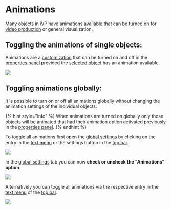 # Animations

Many objects in iVP have animations available that can be turned on for [video production](../advanced-tools/virtual-cameras.md) or general visualization.

## Toggling the animations of single objects:

Animations are a [customization](../user-interface/the-properties-panel.md) that can be turned on and off in the [properties panel](../user-interface/the-properties-panel.md) provided the [selected object](selecting-and-moving-objects.md) has an animation available.

![](../../../.gitbook/assets/iVP\_guide\_canimations.jpg)

## Toggling animations globally:

It is possible to turn on or off all animations globally without changing the animation settings of the individual objects.

{% hint style="info" %}
When animations are turned on globally only those objects will be animated that had their animation option activated previously in the [properties panel](../user-interface/the-properties-panel.md).
{% endhint %}

To toggle all animations first open the [global settings](../settings/global-settings.md) by clicking on the entry in the [text menu](../user-interface/the-top-bar.md#text-menu) or the settings button in the [top bar](../user-interface/the-top-bar.md#icons).

![](../../../.gitbook/assets/iVP\_settings\_menu\_entry.jpg)

In the [global settings](../settings/global-settings.md) tab you can now **check or uncheck the "Animations" option**.

![](<../../../.gitbook/assets/iVP\_animations\_global settings.jpg>)

Alternatively you can toggle all animations via the respective entry in the [text menu](../user-interface/the-top-bar.md#text-menu) of the [top bar](../user-interface/the-top-bar.md).

![](../../../.gitbook/assets/iVP\_guide\_animations\_menu\_entry.jpg)
